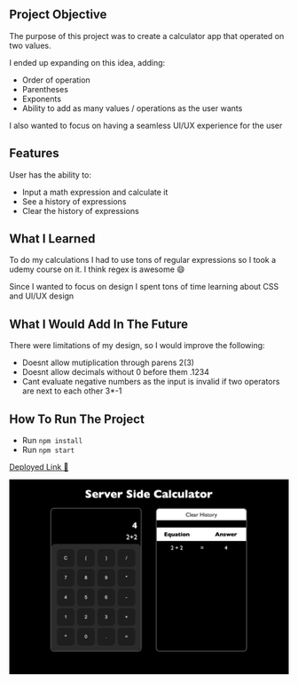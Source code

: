 ## Project Objective

The purpose of this project was to create a calculator app that operated on two values.

I ended up expanding on this idea, adding:

-   Order of operation
-   Parentheses
-   Exponents
-   Ability to add as many values / operations as the user wants

I also wanted to focus on having a seamless UI/UX experience for the user

## Features

User has the ability to:

-   Input a math expression and calculate it
-   See a history of expressions
-   Clear the history of expressions

## What I Learned

To do my calculations I had to use tons of regular expressions so I took a udemy course on it. I think regex is awesome 😄

Since I wanted to focus on design I spent tons of time learning about CSS and UI/UX design

## What I Would Add In The Future

There were limitations of my design, so I would improve the following:

-   Doesnt allow mutiplication through parens 2(3)
-   Doesnt allow decimals without 0 before them .1234
-   Cant evaluate negative numbers as the input is invalid if two operators are next to each other 3\*-1

## How To Run The Project

-   Run `npm install`
-   Run `npm start`

[Deployed Link 🚀](https://warm-fjord-74277.herokuapp.com/)

![Screenshot](ServerSideCalculator.png)
